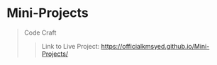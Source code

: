 # Mini-Projects
> Code Craft
>
> > Link to Live Project:
> > <https://officialkmsyed.github.io/Mini-Projects/>

